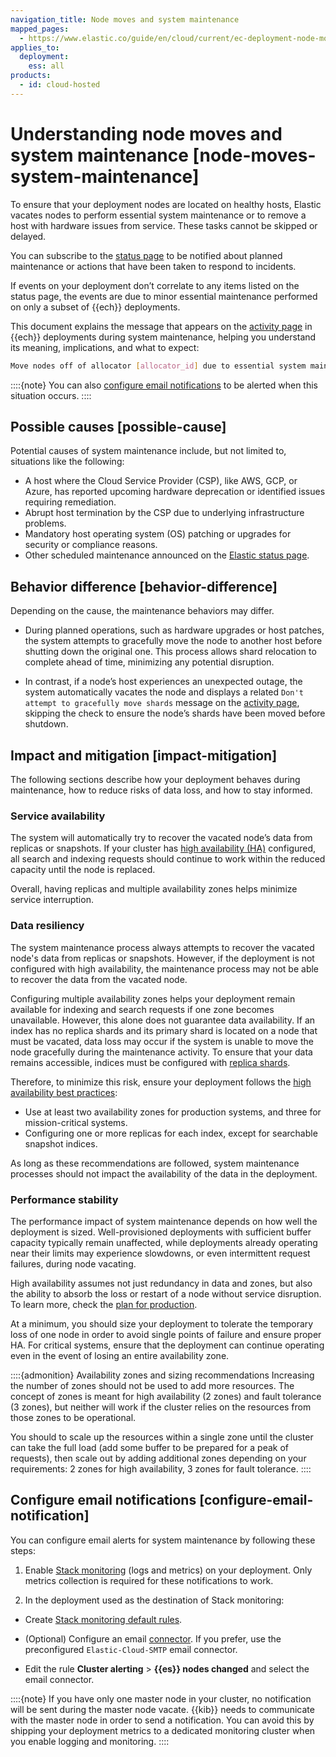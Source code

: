 ```yaml
---
navigation_title: Node moves and system maintenance
mapped_pages:
  - https://www.elastic.co/guide/en/cloud/current/ec-deployment-node-move.html
applies_to:
  deployment:
    ess: all
products:
  - id: cloud-hosted
---
```


# Understanding node moves and system maintenance [node-moves-system-maintenance]

To ensure that your deployment nodes are located on healthy hosts, Elastic vacates nodes to perform essential system maintenance or to remove a host with hardware issues from service. These tasks cannot be skipped or delayed.

You can subscribe to the [status page](https://status.elastic.co/) to be notified about planned maintenance or actions that have been taken to respond to incidents.

If events on your deployment don’t correlate to any items listed on the status page, the events are due to minor essential maintenance performed on only a subset of {{ech}} deployments.

This document explains the message that appears on the [activity page](../../deploy-manage/deploy/elastic-cloud/keep-track-of-deployment-activity.md) in {{ech}} deployments during system maintenance, helping you understand its meaning, implications, and what to expect:

```sh
Move nodes off of allocator [allocator_id] due to essential system maintenance.
```

::::{note}
You can also [configure email notifications](#email) to be alerted when this situation occurs.
::::

## Possible causes [possible-cause]

Potential causes of system maintenance include, but not limited to, situations like the following:

* A host where the Cloud Service Provider (CSP), like AWS, GCP, or Azure, has reported upcoming hardware deprecation or identified issues requiring remediation.
* Abrupt host termination by the CSP due to underlying infrastructure problems.
* Mandatory host operating system (OS) patching or upgrades for security or compliance reasons.
* Other scheduled maintenance announced on the [Elastic status page](https://status.elastic.co/).

## Behavior difference [behavior-difference]

Depending on the cause, the maintenance behaviors may differ.

* During planned operations, such as hardware upgrades or host patches, the system attempts to gracefully move the node to another host before shutting down the original one. This process allows shard relocation to complete ahead of time, minimizing any potential disruption.

* In contrast, if a node’s host experiences an unexpected outage, the system automatically vacates the node and displays a related `Don't attempt to gracefully move shards` message on the [activity page](../../deploy-manage/deploy/elastic-cloud/keep-track-of-deployment-activity.md), skipping the check to ensure the node’s shards have been moved before shutdown.

## Impact and mitigation [impact-mitigation]

The following sections describe how your deployment behaves during maintenance, how to reduce risks of data loss, and how to stay informed. 

### Service availability

The system will automatically try to recover the vacated node’s data from replicas or snapshots. If your cluster has [high availability (HA)](/deploy-manage/deploy/elastic-cloud/elastic-cloud-hosted-planning.md#ec-ha) configured, all search and indexing requests should continue to work within the reduced capacity until the node is replaced.

Overall, having replicas and multiple availability zones helps minimize service interruption.

### Data resiliency 

The system maintenance process always attempts to recover the vacated node's data from replicas or snapshots. However, if the deployment is not configured with high availability, the maintenance process may not be able to recover the data from the vacated node.

Configuring multiple availability zones helps your deployment remain available for indexing and search requests if one zone becomes unavailable. However, this alone does not guarantee data availability. If an index has no replica shards and its primary shard is located on a node that must be vacated, data loss may occur if the system is unable to move the node gracefully during the maintenance activity. To ensure that your data remains accessible, indices must be configured with [replica shards](/deploy-manage/distributed-architecture/clusters-nodes-shards.md).

Therefore, to minimize this risk, ensure your deployment follows the [high availability best practices](/deploy-manage/deploy/elastic-cloud/elastic-cloud-hosted-planning.md#ec-ha):
- Use at least two availability zones for production systems, and three for mission-critical systems.
- Configuring one or more replicas for each index, except for searchable snapshot indices.

As long as these recommendations are followed, system maintenance processes should not impact the availability of the data in the deployment.

### Performance stability

The performance impact of system maintenance depends on how well the deployment is sized. Well-provisioned deployments with sufficient buffer capacity typically remain unaffected, while deployments already operating near their limits may experience slowdowns, or even intermittent request failures, during node vacating.

High availability assumes not just redundancy in data and zones, but also the ability to absorb the loss or restart of a node without service disruption. To learn more, check the [plan for production](/deploy-manage/deploy/elastic-cloud/elastic-cloud-hosted-planning.md#ec-ha).

At a minimum, you should size your deployment to tolerate the temporary loss of one node in order to avoid single points of failure and ensure proper HA. For critical systems, ensure that the deployment can continue operating even in the event of losing an entire availability zone.

::::{admonition} Availability zones and sizing recommendations
Increasing the number of zones should not be used to add more resources. The concept of zones is meant for high availability (2 zones) and fault tolerance (3 zones), but neither will work if the cluster relies on the resources from those zones to be operational.

You should to scale up the resources within a single zone until the cluster can take the full load (add some buffer to be prepared for a peak of requests), then scale out by adding additional zones depending on your requirements: 2 zones for high availability, 3 zones for fault tolerance.
::::


## Configure email notifications [configure-email-notification]

You can configure email alerts for system maintenance by following these steps: 

1. Enable [Stack monitoring](/deploy-manage/monitor/stack-monitoring/ece-ech-stack-monitoring.md#enable-logging-and-monitoring-steps) (logs and metrics) on your deployment. Only metrics collection is required for these notifications to work.

2. In the deployment used as the destination of Stack monitoring:

  * Create [Stack monitoring default rules](/deploy-manage/monitor/monitoring-data/configure-stack-monitoring-alerts.md#_create_default_rules).

  * (Optional) Configure an email [connector](kibana://reference/connectors-kibana/email-action-type.md). If you prefer, use the preconfigured `Elastic-Cloud-SMTP` email connector.

  * Edit the rule  **Cluster alerting** > **{{es}} nodes changed** and select the email connector.

::::{note}
If you have only one master node in your cluster, no notification will be sent during the master node vacate. {{kib}} needs to communicate with the master node in order to send a notification. You can avoid this by shipping your deployment metrics to a dedicated monitoring cluster when you enable logging and monitoring.
::::

